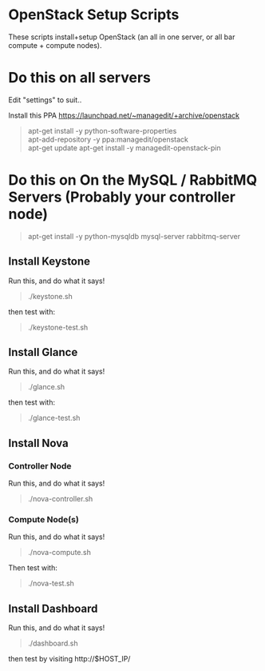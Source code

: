 # OpenStack Setup Scripts

These scripts install+setup OpenStack (an all in one server, or all bar compute + compute nodes).

# Do this on all servers

Edit "settings" to suit..

Install this PPA https://launchpad.net/~managedit/+archive/openstack

> apt-get install -y python-software-properties  
> apt-add-repository -y ppa:managedit/openstack  
> apt-get update
> apt-get install -y managedit-openstack-pin  

# Do this on On the MySQL / RabbitMQ Servers (Probably your controller node)

> apt-get install -y python-mysqldb mysql-server rabbitmq-server

## Install Keystone

Run this, and do what it says!

> ./keystone.sh

then test with:

> ./keystone-test.sh

## Install Glance

Run this, and do what it says!

> ./glance.sh

then test with:

> ./glance-test.sh

## Install Nova

### Controller Node

Run this, and do what it says!

> ./nova-controller.sh

### Compute Node(s)

Run this, and do what it says!

> ./nova-compute.sh

Then test with:

> ./nova-test.sh

## Install Dashboard

Run this, and do what it says!

> ./dashboard.sh

then test by visiting http://$HOST_IP/
